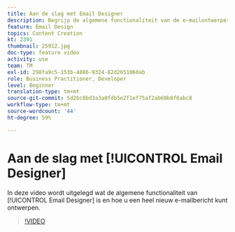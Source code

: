 ```yaml
---
title: Aan de slag met Email Designer
description: Begrijp de algemene functionaliteit van de e-mailontwerper en hoe u een e-mailbericht helemaal zelf kunt ontwerpen.
feature: Email Design
topics: Content Creation
kt: 2391
thumbnail: 25912.jpg
doc-type: feature video
activity: use
team: TM
exl-id: 298fa9c5-153b-4886-9324-82d2651060ab
role: Business Practitioner, Developer
level: Beginner
translation-type: tm+mt
source-git-commit: 5d2bc8bd3a3a0fdb5e2f1ef75af2ab60b8f6abc8
workflow-type: tm+mt
source-wordcount: '44'
ht-degree: 59%

---
```


# Aan de slag met [!UICONTROL Email Designer]

In deze video wordt uitgelegd wat de algemene functionaliteit van [!UICONTROL Email Designer] is en hoe u een heel nieuw e-mailbericht kunt ontwerpen.

>[!VIDEO](https://video.tv.adobe.com/v/25912?quality=12)
